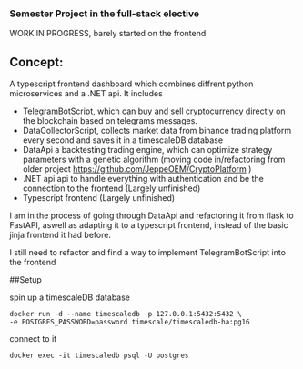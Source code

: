 ### Semester Project in the full-stack elective
WORK IN PROGRESS, barely started on the frontend

## Concept:
A  typescript frontend dashboard which combines diffrent python microservices and a .NET api.
It includes

- TelegramBotScript, which can buy and sell cryptocurrency directly on the blockchain based on telegrams messages.
- DataCollectorScript, collects market data from binance trading platform every second and saves it in a timescaleDB database
- DataApi a backtesting trading engine, which can optimize strategy parameters with a genetic algorithm (moving code in/refactoring from older project https://github.com/JeppeOEM/CryptoPlatform )
- .NET api api to handle everything with authentication and be the connection to the frontend (Largely unfinished)
- Typescript frontend (Largely unfinished)

I am in the process of going through DataApi and refactoring it from flask to FastAPI, aswell as adapting it to a typescript frontend, 
instead of the basic jinja frontend it had before.

I still need to refactor and find a way to implement TelegramBotScript into the frontend

##Setup

spin up a timescaleDB database
```
docker run -d --name timescaledb -p 127.0.0.1:5432:5432 \
-e POSTGRES_PASSWORD=password timescale/timescaledb-ha:pg16
```
connect to it
```
docker exec -it timescaledb psql -U postgres
```
